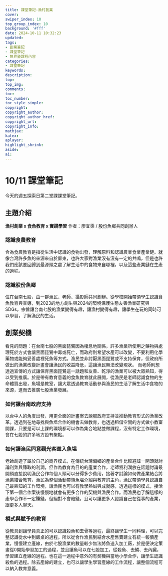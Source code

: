 ```yaml
---
title: 課堂筆記-漁村創業
cover: 
swiper_index: 10
top_group_index: 10
background: '#fff'
date: 2024-10-11 10:32:23
updated:
tags:
- 創業筆記
- 課堂筆記
- 無界塾課程內容
categories:
- 課堂筆記
keywords:
description:
top:
top_img:
comments:
toc:
toc_number:
toc_style_simple:
copyright:
copyright_author:
copyright_author_href:
copyright_url:
copyright_info:
mathjax:
katex:
aplayer:
highlight_shrink:
aside:
ai:
---
```

# 10/11 課堂筆記
今天的週五探索日第二堂課課堂筆記。
## 主題介紹
**漁村創業 x 食魚教育 x 實踐學習**
作者：廖宜霈 / 股份魚鄉共同創辦人
### 認識食農教育
合為食農教育是指從生活中認識的食物出發，理解原料和認識農業食業產業鏈。就像台灣許多魚的來源來自於屏東，也許大家對漁業沒有沒有一定的共鳴，但是也許我們應該要回歸到最源頭之處了解生活中的食物來自哪裡，以及這些產業鏈在生產的過程。
### 認識股份魚鄉
位在台南七股，由一群漁民、老師、攝影師共同創辦。從學校開始帶領學生認識食魚教育與宣導，到2023的地方創生與2024的環境保護生態友善漁業研究與SDGs，宗旨讓台南七股的漁業變得有趣，讓漁村變得有趣，讓學生在玩的同時可以學習，了解漁民的生活。
## 創業契機
看見的問題：在台南七股的黑面琵鷺因為棲息地關係，許多漁業所使用之藥物與處理死於方式會讓黑面琵鷺中毒或死亡，而政府則希望水產可以改變，不要利用化學藥物或能夠妥善處裡死魚等方式。漁民並非討厭黑面琵鷺或不支持保育，但政府所做出的漁業改變計畫會讓漁民的收益降低，這讓漁民無法改變現狀。
而老師則想透過宣傳的方式讓保育黑面琵鷺這一話題和友善、乾淨的漁業可以被大眾熟知，得以受到推廣。於是帶有教育意義的食魚教育就此展開，從漁民是老師認識食物的生命體質出發，魚場是教室，讓大眾透過教育活動參與漁民的生活了解生活中食物的來源，進而去推廣七股漁業發展。
### 如何讓台南政府支持
以台中人的角度出發，用更全面的計畫案去說服政府支持並推動教育形式的漁業改革。透過到在地尋找與魚塭合作的機會去做教育，也透過租借空間的方式做小教室開課，只要是可以上課的環境都可以作為集合地點並做課程，沒有特定工作環境，會在七股的許多地方設有聚點。
### 如何讓漁民同意觀光客進入魚塭
老師創造了屬於自己的商界模式，在傳統台灣偏鄉的產業合作比較避諱一開頭就討論利弊與賺取的利潤，但作為教育為目的的產業合作，老師將利潤放在話題討論最開頭直接說明漁民合作每個人頭可以分得多少費用，接著才討論如何做產業結合將漁業結合教育，漁民為整個活動帶領魚塭介紹與教育的主角，漁民帶領學員認識自己最熟知的工作環境，讓漁民也可以有教學熱誠與成就感，透過這樣的模式，接洽下第一個合作案後慢慢地就會有更多合作的契機與漁民合作。而漁民也了解這樣的產學合作不一定賺錢，但絕對不會賠錢，且可以讓更多人認識自己在從事的產業，跟更多人聊天。
### 模式與賦予的教育
從教具到讓學員真正的可以認識殺魚和去骨等過程，最終讓學生一同料理，可以完整認識從水中到飯桌的過程。所以從合作漁民到結合水產售賣建立有統一報價產業，慢慢建立產線，由於七股漁業的數量較少無法將魚送入加工廠，於是便決定策畫從0開始學習加工的過程，並且讓魚可以在七股加工，從殺魚、去鱗、去內臟，學習建立產線的過程。也在這一過程中意外的有契機與當地小學合作，讓學生認識殺魚的過程。除去產線的建立，也可以讓學生學習產線的工作流程，讓整個流程可以納入教育意義。   

